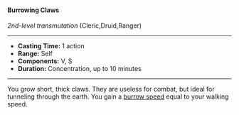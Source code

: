 #### Burrowing Claws
*2nd-level transmutation* (Cleric,Druid,Ranger)
___
- **Casting Time:** 1 action
- **Range:** Self
- **Components:** V, S
- **Duration:** Concentration, up to 10 minutes
---
You grow short, thick claws. They are useless for combat, but ideal for tunneling through the earth. You gain a [burrow speed](../../GameNotes.md#burrow) equal to your walking speed.

